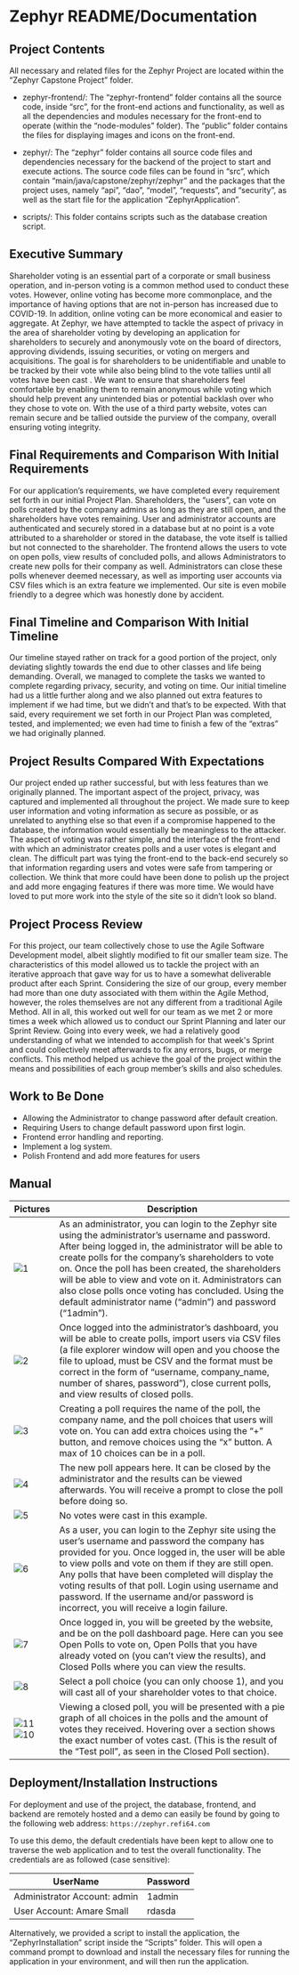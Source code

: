 # Zephyr README/Documentation

## Project Contents
All necessary and related files for the Zephyr Project are located within the “Zephyr Capstone Project” folder.
	
- zephyr-frontend/: The “zephyr-frontend” folder contains all the source code, inside “src”, for the front-end actions and functionality, as well as all the dependencies and modules necessary for the front-end to operate (within the “node-modules” folder). The “public” folder contains the files for displaying images and icons on the front-end.

- zephyr/: The “zephyr” folder contains all source code files and dependencies necessary for the backend of the project to start and execute actions. The source code files can be found in “src”, which contain “main/java/capstone/zephyr/zephyr” and the packages that the project uses, namely “api”, “dao”, “model”, “requests”, and “security”, as well as the start file for the application “ZephyrApplication”. 

- scripts/: This folder contains scripts such as the database creation script.

## Executive Summary

Shareholder voting is an essential part of a corporate or small business operation, and in-person voting is a common method used to conduct these votes. However, online voting has become more commonplace, and the importance of having options that are not in-person has increased due to COVID-19. In addition, online voting can be more economical and easier to aggregate. At Zephyr, we have attempted to tackle the aspect of privacy in the area of shareholder voting by developing an application for shareholders to securely and anonymously vote on the board of directors, approving dividends, issuing securities, or voting on mergers and acquisitions. The goal is for shareholders to be unidentifiable and unable to be tracked by their vote while also being blind to the vote tallies until all votes have been cast . We want to ensure that shareholders feel comfortable by enabling them to remain anonymous while voting which should help prevent any unintended bias or potential backlash over who they chose to vote on. With the use of a third party website, votes can remain secure and be tallied outside the purview of the company, overall ensuring voting integrity.

## Final Requirements and Comparison With Initial Requirements

For our application’s requirements, we have completed every requirement set forth in our initial Project Plan. Shareholders, the “users”, can vote on polls created by the company admins as long as they are still open, and the shareholders have votes remaining. User and administrator accounts are authenticated and securely stored in a database but at no point is a vote attributed to a shareholder or stored in the database, the vote itself is tallied but not connected to the shareholder. The frontend allows the users to vote on open polls, view results of concluded polls, and allows Administrators to create new polls for their company as well. Administrators can close these polls whenever deemed necessary, as well as importing user accounts via CSV files which is an extra feature we implemented. Our site is even mobile friendly to a degree which was honestly done by accident.

## Final Timeline and Comparison With Initial Timeline

Our timeline stayed rather on track for a good portion of the project, only deviating slightly towards the end due to other classes and life being demanding. Overall, we managed to complete the tasks we wanted to complete regarding privacy, security, and voting on time. Our initial timeline had us a little further along and we also planned out extra features to implement if we had time, but we didn’t and that’s to be expected. With that said, every requirement we set forth in our Project Plan was completed, tested, and implemented; we even had time to finish a few of the “extras” we had originally planned.

## Project Results Compared With Expectations

Our project ended up rather successful, but with less features than we originally planned. The important aspect of the project, privacy, was captured and implemented all throughout the project. We made sure to keep user information and voting information as secure as possible, or as unrelated to anything else so that even if a compromise happened to the database, the information would essentially be meaningless to the attacker. The aspect of voting was rather simple, and the interface of the front-end with which an administrator creates polls and a user votes is elegant and clean. The difficult part was tying the front-end to the back-end securely so that information regarding users and votes were safe from tampering or collection. We think that more could have been done to polish up the project and add more engaging features if there was more time. We would have loved to put more work into the style of the site so it didn’t look so bland.

## Project Process Review

For this project, our team collectively chose to use the Agile Software Development model, albeit slightly modified to fit our smaller team size. The characteristics of this model allowed us to tackle the project with an iterative approach that gave way for us to have a somewhat deliverable product after each Sprint. Considering the size of our group, every member had more than one duty associated with them within the Agile Method, however, the roles themselves are not any different from a traditional Agile Method. All in all, this worked out well for our team as we met 2 or more times a week which allowed us to conduct our Sprint Planning and later our Sprint Review. Going into every week, we had a relatively good understanding of what we intended to accomplish for that week's Sprint and could collectively meet afterwards to fix any errors, bugs, or merge conflicts. This method helped us achieve the goal of the project within the means and possibilities of each group member’s skills and also schedules.

## Work to Be Done

- Allowing the Administrator to change password after default creation.
- Requiring Users to change default password upon first login.
- Frontend error handling and reporting.
- Implement a log system.
- Polish Frontend and add more features for users

## Manual

| Pictures | Description |
| ------ | ------ |
| ![1](https://user-images.githubusercontent.com/42798640/116766950-cb203f00-a9f2-11eb-83dd-81da20df1428.png) | As an administrator, you can login to the Zephyr site using the administrator’s username and password. After being logged in, the administrator will be able to create polls for the company’s shareholders to vote on. Once the poll has been created, the shareholders will be able to view and vote on it. Administrators can also close polls once voting has concluded. Using the default administrator name (“admin”) and password (“1admin”). |
| ![2](https://user-images.githubusercontent.com/42798640/116766963-e723e080-a9f2-11eb-963d-14d89a5d2a55.png) | Once logged into the administrator’s dashboard, you will be able to create polls, import users via CSV files (a file explorer window will open and you choose the file to upload, must be CSV and the format must be correct in the form of “username, company_name, number of shares, password”), close current polls, and view results of closed polls. |
| ![3](https://user-images.githubusercontent.com/42798640/116766970-ed19c180-a9f2-11eb-8092-47352db05db2.png) | Creating a poll requires the name of the poll, the company name, and the poll choices that users will vote on. You can add extra choices using the “+” button, and remove choices using the “x” button. A max of 10 choices can be in a poll. |
| ![4](https://user-images.githubusercontent.com/42798640/116766975-f3a83900-a9f2-11eb-8413-7b42a31329a1.png) | The new poll appears here. It can be closed by the administrator and the results can be viewed afterwards. You will receive a prompt to close the poll before doing so. |
| ![5](https://user-images.githubusercontent.com/42798640/116767026-408c0f80-a9f3-11eb-93c4-c4b202ae2d83.png) | No votes were cast in this example. |
| ![6](https://user-images.githubusercontent.com/42798640/116767022-3a962e80-a9f3-11eb-9336-44ab6687a8ca.png) | As a user, you can login to the Zephyr site using the user’s username and password the company has provided for you. Once logged in, the user will be able to view polls and vote on them if they are still open. Any polls that have been completed will display the voting results of that poll. Login using username and password. If the username and/or password is incorrect, you will receive a login failure. |
| ![7](https://user-images.githubusercontent.com/42798640/116767036-4e419500-a9f3-11eb-8619-a79eed296b32.png) | Once logged in, you will be greeted by the website, and be on the poll dashboard page. Here can you see Open Polls to vote on, Open Polls that you have already voted on (you can’t view the results), and Closed Polls where you can view the results. |
| ![8](https://user-images.githubusercontent.com/42798640/116767045-5699d000-a9f3-11eb-9251-9af4bd8154f3.png) | Select a poll choice (you can only choose 1), and you will cast all of your shareholder votes to that choice. |
| ![11](https://user-images.githubusercontent.com/42798640/116767188-2e5ea100-a9f4-11eb-9b06-fe52a9b0d81e.png) ![10](https://user-images.githubusercontent.com/42798640/116767124-abd5e180-a9f3-11eb-8d9e-0ebbbebcc52f.png) | Viewing a closed poll, you will be presented with a pie graph of all choices in the polls and the amount of votes they received. Hovering over a section shows the exact number of votes cast. (This is the result of the “Test poll”, as seen in the Closed Poll section). |

## Deployment/Installation Instructions
For deployment and use of the project, the database, frontend, and backend are remotely hosted and a demo can easily be found by going to the following web address: 
    ```
    https://zephyr.refi64.com
    ```
    
To use this demo, the default credentials have been kept to allow one to traverse the web application and to test the overall functionality. The credentials are as followed (case sensitive):
    
| UserName | Password |
| ------ | ------ |
|Administrator Account: admin | 1admin |
|User Account: Amare Small | rdasda |

Alternatively, we provided a script to install the application, the “ZephyrInstallation” script inside the “Scripts” folder. This will open a command prompt to download and install the necessary files for running the application in your environment, and will then run the application. 
